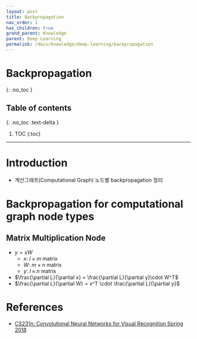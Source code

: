 ```yaml
---
layout: post
title: Backpropagation
nav_order: 1
has_children: true
grand_parent: Knowledge
parent: Deep Learning
permalink: /docs/knowledge/deep-learning/backpropagation
---
```


# Backpropagation
{: .no_toc }

## Table of contents
{: .no_toc .text-delta }

1. TOC
{:toc}

---

# Introduction
* 계산그래프(Computational Graph) 노드별 backpropagation 정리

# Backpropagation for computational graph node types

## Matrix Multiplication Node
- $y=xW$
  - $x$: $l \times m$ matrix
  - $W$: $m \times n$ matrix
  - $y$: $l \times n$ matrix 
- $\frac{\partial L}{\partial x} = \frac{\partial L}{\partial y}\cdot W^T$
- $\frac{\partial L}{\partial W} = x^T \cdot \frac{\partial L}{\partial y}$


# References
- [CS231n: Convolutional Neural Networks for Visual Recognition Spring 2018](http://cs231n.stanford.edu/2018/)
